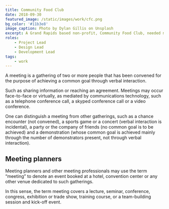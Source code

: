 ```yaml
---
title: Community Food Club
date: 2018-09-30
featured_image: /static/images/work/cfc.png
bg_color: '#11b3e8'
image_caption: Photo by Dylan Gillis on Unsplash
excerpt: A Grand Rapids based non-profit, Community Food Club, needed marketing materials created that told their story. The project was submitted and accepted to the 2018 Weekend For Good event in Grand Rapids. I was chosen to lead a team of six through the 3 day sprint.
roles: 
    - Project Lead
    - Design Lead
    - Development Lead
tags:
    - work
---
```


A meeting is a gathering of two or more people that has been convened for the purpose of achieving a common goal through verbal interaction.

Such as sharing information or reaching an agreement. Meetings may occur face-to-face or virtually, as mediated by communications technology, such as a telephone conference call, a skyped conference call or a video conference.

One can distinguish a meeting from other gatherings, such as a chance encounter (not convened), a sports game or a concert (verbal interaction is incidental), a party or the company of friends (no common goal is to be achieved) and a demonstration (whose common goal is achieved mainly through the number of demonstrators present, not through verbal interaction).

## Meeting planners

Meeting planners and other meeting professionals may use the term “meeting” to denote an event booked at a hotel, convention center or any other venue dedicated to such gatherings.

In this sense, the term meeting covers a lecture, seminar, conference, congress, exhibition or trade show, training course, or a team-building session and kick-off event.
